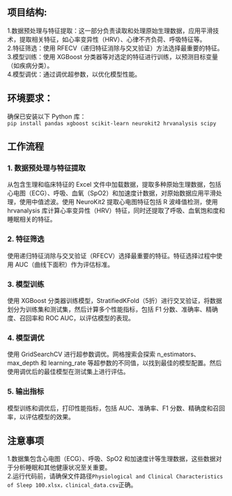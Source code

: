 ## 项目结构:<br>
1.数据预处理与特征提取：这一部分负责读取和处理原始生理数据，应用平滑技术，提取相关特征，如心率变异性（HRV）、心律不齐负荷、呼吸特征等。<br>
2.特征筛选：使用 RFECV（递归特征消除与交叉验证）方法选择最重要的特征。<br>
3.模型训练：使用 XGBoost 分类器等对选定的特征进行训练，以预测目标变量（如疾病分类）。<br>
4.模型调优：通过调优超参数，以优化模型性能。<br>
## 环境要求：<br>
确保已安装以下 Python 库：<br>
`pip install pandas xgboost scikit-learn neurokit2 hrvanalysis scipy`<br>
## 工作流程<br>
### 1. 数据预处理与特征提取<br>
从包含生理和临床特征的 Excel 文件中加载数据，提取多种原始生理数据，包括心电图（ECG）、呼吸、血氧（SpO2）和加速度计数据，对原始数据应用平滑处理，使用中值滤波。使用 NeuroKit2 提取心电图特征包括 R 波峰值检测，使用 hrvanalysis 库计算心率变异性（HRV）特征，同时还提取了呼吸、血氧饱和度和睡眠相关的特征。<br>
### 2. 特征筛选<br>
使用递归特征消除与交叉验证（RFECV）选择最重要的特征。特征选择过程中使用 AUC（曲线下面积）作为评估标准。<br>
### 3. 模型训练<br>
使用 XGBoost 分类器训练模型，StratifiedKFold（5折）进行交叉验证，将数据划分为训练集和测试集，然后计算多个性能指标，包括 F1 分数、准确率、精确度、召回率和 ROC AUC，以评估模型的表现。<br>
### 4. 模型调优<br>
使用 GridSearchCV 进行超参数调优。网格搜索会探索 n_estimators、max_depth 和 learning_rate 等超参数的不同值，以找到最佳的模型配置。然后使用调优后的最佳模型在测试集上进行评估。<br>
### 5. 输出指标<br>
模型训练和调优后，打印性能指标，包括 AUC、准确率、F1 分数、精确度和召回率，以评估模型的效果。<br>
## 注意事项<br>
1.数据集包含心电图（ECG）、呼吸、SpO2 和加速度计等生理数据，这些数据对于分析睡眠和其他健康状况至关重要。<br>
2.运行代码前，请确保文件路径`Physiological and Clinical Characteristics of Sleep 100.xlsx，clinical_data.csv`正确。

